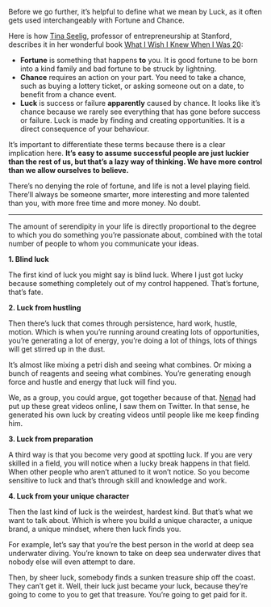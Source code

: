 Before we go further, it’s helpful to define what we mean by Luck, as it often gets used interchangeably with Fortune and Chance.

Here is how [Tina Seelig](http://www.tinaseelig.com/?ref=charlottegrysolle.com), professor of entrepreneurship at Stanford, describes it in her wonderful book [What I Wish I Knew When I Was 20](https://www.goodreads.com/book/show/6081261-what-i-wish-i-knew-when-i-was-20?ref=charlottegrysolle.com):

- ****Fortune**** is something that happens __to__ you. It is good fortune to be born into a kind family and bad fortune to be struck by lightning.
- ****Chance**** requires an action on your part. You need to take a chance, such as buying a lottery ticket, or asking someone out on a date, to benefit from a chance event.
- ****Luck**** is success or failure __apparently__ caused by chance. It looks like it’s chance because we rarely see everything that has gone before success or failure. Luck is made by finding and creating opportunities. It is a direct consequence of your behaviour.

It’s important to differentiate these terms because there is a clear implication here. ****It’s**** ****easy to assume successful people are just luckier than the rest of us, but that’s a lazy way of thinking. We have more control than we allow ourselves to believe.****

There’s no denying the role of fortune, and life is not a level playing field. There’ll always be someone smarter, more interesting and more talented than you, with more free time and more money. No doubt.

---

The amount of serendipity in your life is directly proportional to the degree to which you do something you’re passionate about, combined with the total number of people to whom you communicate your ideas.

**1. Blind luck**

The first kind of luck you might say is blind luck. Where I just got lucky because something completely out of my control happened. That’s fortune, that’s fate.

**2. Luck from hustling**

Then there’s luck that comes through persistence, hard work, hustle, motion. Which is when you’re running around creating lots of opportunities, you’re generating a lot of energy, you’re doing a lot of things, lots of things will get stirred up in the dust.

It’s almost like mixing a petri dish and seeing what combines. Or mixing a bunch of reagents and seeing what combines. You’re generating enough force and hustle and energy that luck will find you.

We, as a group, you could argue, got together because of that. [Nenad](https://m.youtube.com/channel/UCmvhCWvHk3-SJqljh5cCm8A) had put up these great videos online, I saw them on Twitter. In that sense, he generated his own luck by creating videos until people like me keep finding him.

**3. Luck from preparation**

A third way is that you become very good at spotting luck. If you are very skilled in a field, you will notice when a lucky break happens in that field. When other people who aren’t attuned to it won’t notice. So you become sensitive to luck and that’s through skill and knowledge and work.

**4. Luck from your unique character**

Then the last kind of luck is the weirdest, hardest kind. But that’s what we want to talk about. Which is where you build a unique character, a unique brand, a unique mindset, where then luck finds you.

For example, let’s say that you’re the best person in the world at deep sea underwater diving. You’re known to take on deep sea underwater dives that nobody else will even attempt to dare.

Then, by sheer luck, somebody finds a sunken treasure ship off the coast. They can’t get it. Well, their luck just became your luck, because they’re going to come to you to get that treasure. You’re going to get paid for it.